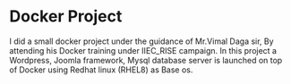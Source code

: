# Docker Project

I did a small docker project under the guidance of Mr.Vimal Daga sir, By attending his Docker training under IIEC_RISE campaign.
In this project a Wordpress, Joomla framework, Mysql database server is launched on top of Docker using Redhat linux (RHEL8) as Base os.
